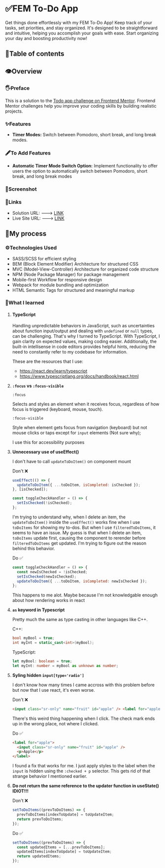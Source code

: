 # ✅FEM To-Do App

Get things done effortlessly with my FEM To-Do App! Keep track of your tasks, set priorities, and stay organized. It's designed to be straightforward and intuitive, helping you accomplish your goals with ease. Start organizing your day and boosting productivity now!

## 📃Table of contents

<!-- - [Overview](#overview)
  - [Preface](#preface)
  - [Features](#features)
  - [To Add Features](#to-add-features)
  - [Screenshot](#screenshot)
  - [Links](#links)
- [My process](#my-process)
  - [Built with](#built-with)
  - [What I learned](#what-i-learned) -->

## 👁️Overview

### 🖐️Preface

This is a solution to the [Todo app challenge on Frontend Mentor](https://www.frontendmentor.io/challenges/todo-app-Su1_KokOW). Frontend Mentor challenges help you improve your coding skills by building realistic projects.

### ✨Features

- **Timer Modes:** Switch between Pomodoro, short break, and long break modes.

### 🖋️To Add Features

- **Automatic Timer Mode Switch Option:** Implement functionality to offer users the option to automatically switch between Pomodoro, short break, and long break modes

### 📸Screenshot

<!-- ![](./preview/screenshot.png) -->

### 🔗Links

- Solution URL: ---> [LINK](https://www.frontendmentor.io/solutions/fem-pomodoro-app-using-html-css-and-vanilla-javascript-g8E78rx7dm)
- Live Site URL: ---> [LINK](https://fempomodoro.netlify.app/)

## 🚛My process

### ⚙️Technologies Used

- SASS/SCSS for efficient styling
- BEM (Block Element Modifier) Architecture for structured CSS
- MVC (Model-View-Controller) Architecture for organized code structure
- NPM (Node Package Manager) for package management
- Mobile-first Workflow for responsive design
- Webpack for module bundling and optimization
- HTML Semantic Tags for structured and meaningful markup

### 🧠What I learned

1. #### **TypeScript**

   Handling unpredictable behaviors in JavaScript, such as uncertainties about function input/output and dealing with `undefined` or `null` types, can be challenging. That's why I turned to TypeScript. With TypeScript, I gain clarity on expected values, making coding easier. Additionally, the built-in intellisense in code editors provides helpful hints, reducing the need to constantly refer to my codebase for information.

   These are the resources that I use:

   - <https://react.dev/learn/typescript>
   - <https://www.typescriptlang.org/docs/handbook/react.html>

2. **`:focus` vs `:focus-visible`**

   `:focus`

   Selects and styles an element when it receives focus, regardless of how focus is triggered (keyboard, mouse, touch).

   `:focus-visible`

   Style when element gets focus from navigation (keyboard) but not mouse clicks or taps except for `input` elements (Not sure why);

   I use this for accessibility purposes

3. **Unnecessary use of useEffect()**

   I don't have to call `updateToDoItem()` on component mount

   Don't ❌

   ```js
   useEffect(() => {
     updateToDoItem({ ...toDoItem, isCompleted: isChecked });
   }, [isChecked]);

   const toggleCheckHandler = () => {
     setIsChecked(!isChecked);
   };
   ```

   I'm trying to understand why, when I delete an item, the `updateToDoItem()` inside the `useEffect()` works fine when I use `toDoItems` for showing my to-dos. But when I use `filteredToDoItems`, it seems to have an issue. My guess is that when I delete an item, `toDoItems` update first, causing the component to rerender before `filteredToDoItems` get updated. I'm trying to figure out the reason behind this behavior.

   Do ✅

   ```js
   const toggleCheckHandler = () => {
     const newIsChecked = !isChecked;
     setIsChecked(newIsChecked);
     updateToDoItem({ ...toDoItem, isCompleted: newIsChecked });
   };
   ```

   This happens to me alot. Maybe because I'm not knowledgable enough about how rendering works in react

4. **`as` keyword in Typescript**

   Pretty much the same as type casting in other languages like C++.

   C++:

   ```c++
   bool myBool = true;
   int myInt = static_cast<int>(myBool);
   ```

   TypeScript:

   ```typescript
   let myBool: boolean = true;
   let myInt: number = myBool as unknown as number;
   ```

5. **Syling hidden `input[type='radio']`**

   I don't know how many times I came accross with this problem before but now that I use react, it's even worse.

   Don't ❌

   ```html
   <input class="sr-only" name="fruit" id="apple" /> <label for="apple">Apple</label>
   ```

   There's this weird thing happening when I click. The check mark ends up in the wrong place, not where I clicked.

   Do ✅

   ```html
   <label for="apple">
     <input class="sr-only" name="fruit" id="apple" />
     <p>Apple</p>
   </label>
   ```

   I found a fix that works for me. I just apply styles to the label when the `input` is hidden using the `:checked + p` selector. This gets rid of that strange behavior I mentioned earlier.

6. **Do not return the same reference to the updater function in useState() IDIOT!!!**

   Don't ❌

   ```typescript
   setToDoItems((prevToDoItems) => {
     prevToDoItems[indexToUpdate] = toUpdateItem;
     return prevToDoItems;
   });
   ```

   Do ✅

   ```typescript
   setToDoItems((prevToDoItems) => {
     const updatedItems = [...prevToDoItems];
     updatedItems[indexToUpdate] = toUpdateItem;
     return updatedItems;
   });
   ```
